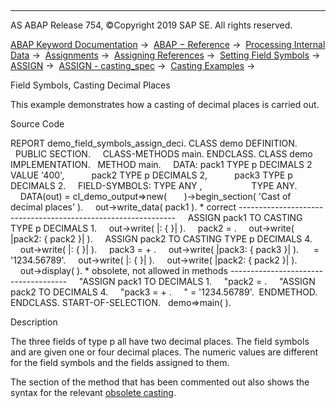   

* * *

AS ABAP Release 754, ©Copyright 2019 SAP SE. All rights reserved.

[ABAP Keyword Documentation](https://help.sap.com/doc/abapdocu_754_index_htm/7.54/en-US/abenabap.htm) →  [ABAP − Reference](https://help.sap.com/doc/abapdocu_754_index_htm/7.54/en-US/abenabap_reference.htm) →  [Processing Internal Data](https://help.sap.com/doc/abapdocu_754_index_htm/7.54/en-US/abenabap_data_working.htm) →  [Assignments](https://help.sap.com/doc/abapdocu_754_index_htm/7.54/en-US/abenvalue_assignments.htm) →  [Assigning References](https://help.sap.com/doc/abapdocu_754_index_htm/7.54/en-US/abenreference_assignments.htm) →  [Setting Field Symbols](https://help.sap.com/doc/abapdocu_754_index_htm/7.54/en-US/abenset_field_symbols.htm) →  [ASSIGN](https://help.sap.com/doc/abapdocu_754_index_htm/7.54/en-US/abapassign.htm) →  [ASSIGN - casting\_spec](https://help.sap.com/doc/abapdocu_754_index_htm/7.54/en-US/abapassign_casting.htm) →  [Casting Examples](https://help.sap.com/doc/abapdocu_754_index_htm/7.54/en-US/abencasting_obsolete_abexas.htm) → 

Field Symbols, Casting Decimal Places

This example demonstrates how a casting of decimal places is carried out.

Source Code

REPORT demo\_field\_symbols\_assign\_deci.
CLASS demo DEFINITION.
  PUBLIC SECTION.
    CLASS-METHODS main.
ENDCLASS.
CLASS demo IMPLEMENTATION.
  METHOD main.
    DATA: pack1 TYPE p DECIMALS 2 VALUE '400',
          pack2 TYPE p DECIMALS 2,
          pack3 TYPE p DECIMALS 2.
    FIELD-SYMBOLS: <f1> TYPE ANY ,
                   <f2> TYPE ANY.
    DATA(out) = cl\_demo\_output=>new(
      )->begin\_section( 'Cast of decimal places' ).
    out->write\_data( pack1 ).
\* correct --------------------------------------------------------------
    ASSIGN pack1 TO <f1> CASTING TYPE p DECIMALS 1.
    out->write( |<f1>: { <f1> }| ).
    pack2 = <f1>.
    out->write( |pack2: { pack2 }| ).
    ASSIGN pack2 TO <f2> CASTING TYPE p DECIMALS 4.
    out->write( |<f2>: { <f2> }| ).
    pack3 = <f1> + <f2>.
    out->write( |pack3: { pack3 }| ).
    <f2> = '1234.56789'.
    out->write( |<f2>: { <f2> }| ).
    out->write( |pack2: { pack2 }| ).
    out->display( ).
\* obsolete, not allowed in methods -------------------------------------
    "ASSIGN pack1 TO <f1> DECIMALS 1.
    "pack2 = <f1>.
    "ASSIGN pack2 TO <f2> DECIMALS 4.
    "pack3 = <f1> + <f2>.
    "<f2> = '1234.56789'.  ENDMETHOD.
ENDCLASS.
START-OF-SELECTION.
  demo=>main( ).

Description

The three fields of type p all have two decimal places. The field symbols <f1> and <f2> are given one or four decimal places. The numeric values are different for the field symbols and the fields assigned to them.

The section of the method that has been commented out also shows the syntax for the relevant [obsolete casting](https://help.sap.com/doc/abapdocu_754_index_htm/7.54/en-US/abapassign_casting_obsolete.htm).